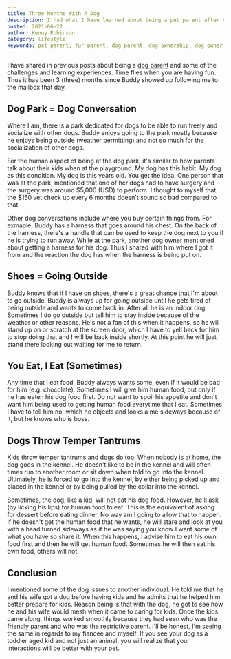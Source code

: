 ```yaml
---
title: Three Months With A Dog
description: I had what I have learned about being a pet parent after having a dog for 3 months.
posted: 2021-06-22
author: Kenny Robinson
category: lifestyle
keywords: pet parent, fur parent, dog parent, dog ownership, dog owner
---
```


I have shared in previous posts about being a [dog parent](/lifestyle/2021-03-30-becoming-a-dog-parent)
and some of the challenges and learning experiences.
Time flies when you are having fun. Thus it has been 3 (three) months since Buddy showed up following me
to the mailbox that day.

## Dog Park = Dog Conversation

Where I am, there is a park dedicated for dogs to be able to run freely and socialize with other dogs.
Buddy enjoys going to the park mostly because he enjoys being outside (weather permitting) and not so much
for the socialization of other dogs.

For the human aspect of being at the dog park, it's similar to how parents talk about their kids when at the
playground. My dog has this habit. My dog as this condition. My dog is this years old. You get the idea.
One person that was at the park, mentioned that one of her dogs had to have surgery and the surgery was
around $5,000 (USD) to perform. I thought to myself that the $150 vet check up every 6 months doesn't sound
so bad compared to that.

Other dog conversations include where you buy certain things from. For exmaple, Buddy has a harness that
goes around his chest. On the back of the harness, there's a handle that can be used to keep the dog
next to you if he is trying to run away. While at the park, another dog owner mentioned about getting a
harness for his dog. Thus I shared with him where I got it from and the reaction the dog has when the
harness is being put on.

## Shoes = Going Outside

Buddy knows that if I have on shoes, there's a great chance that I'm about to go outside. Buddy is always up
for going outside until he gets tired of being outside and wants to come back in. After all he is an indoor
dog. Sometimes I do go outside but tell him to stay inside because of the weather or other reasons. He's not
a fan of this when it happens, so he will stand up on or scratch at the screen door, which I have to
yell back for him to stop doing that and I will be back inside shortly. At this point he will just stand there
looking out waiting for me to return.

## You Eat, I Eat (Sometimes)

Any time that I eat food, Buddy always wants some, even if it would be bad for him (e.g. chocolate). Sometimes
I will give him human food, but only if he has eaten his dog food first. Do not want to spoil his appetite and
don't want him being used to getting human food everytime that I eat. Sometimes I have to tell him no, which
he objects and looks a me sideways because of it, but he knows who is boss.

## Dogs Throw Temper Tantrums

Kids throw temper tantrums and dogs do too. When nobody is at home, the dog goes in the kennel. He doesn't
like to be in the kennel and will often times run to another room or
sit down when told to go into the kennel. Ultimately,
he is forced to go into the kennel, by either being picked up and placed in the kennel or by being pulled
by the collar into the kennel.

Sometimes, the dog, like a kid, will not eat his dog food. However, he'll ask (by licking his lips)
for human food to eat. This is the equivalent of asking for dessert before eating dinner. No way am I
going to allow that to happen. If he doesn't get the human food that he wants, he will stare and look at you
with a head turned sideways as if he was saying you know I want some of what you have so share it.
When this happens, I advise him to eat his own food first and then he will get human food. Sometimes he
will then eat his own food, others will not.

## Conclusion

I mentioned some of the dog issues to another individual. He told me that he and his wife got a dog before
having kids and he admits that he helped him better prepare for kids. Reason being is that with the
dog, he got to see how he and his wife would mesh when it came to caring for kids. Once the kids came
along, things worked smoothly because they had seen who was the friendly parent and who was the restrictive
parent. I'll be honest, I'm seeing the same in regards to my fiancee and myself.
If you see your dog as a toddler aged kid and not just an animal, you will realize that your interactions
will be better with your pet.
